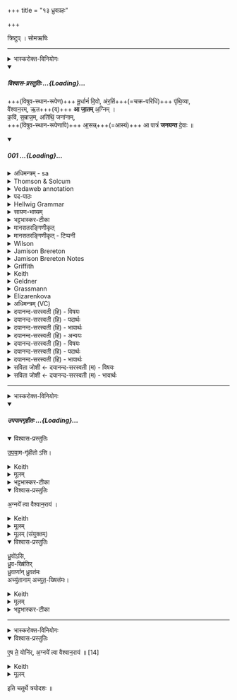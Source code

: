 +++
title = "१३ ध्रुवग्रहः"

+++
<div class="js_include" url="/vedAH_yajuH/taittirIyam/saMhitA/sarva-prastutiH/1/4_somAbhiShavAdi/13_dhruvagrahaH"  newLevelForH1="1" includeTitle="true">


त्रिष्टुप् । सोमऋषिः

_______
<details><summary>भास्करोक्त-विनियोगः</summary>

1स्थाल्या धुवं गृह्णाति - मूर्धानमिति चतुष्पदया त्रिष्टुभा ॥
</details>
<div class="js_include" includetitle="plain" newlevelforh1="5" title="विश्वास-प्रस्तुतिः" unfilled url="/vedAH_Rk/shAkalam/saMhitA/vishvAsa-prastutiH/06/007/01_mUrdhAnaM_divo.md">
<details open><summary><h5>विश्वास-प्रस्तुतिः ...{Loading}...</h5></summary>


+++(विषुव-स्थान-रूपेण)+++ मू॒र्धानं॑ दि॒वो, अ॑र॒तिं+++(=चक्र-परिधिं)+++ पृ॑थि॒व्या,  
वै॑श्वान॒रम्, ऋ॒त+++(य्)+++ **आ जा॒तम्** अ॒ग्निम् ।  
क॒विं, स॒म्राज॒म्, अति॑थिं॒ जना॑नाम्,  
+++(विषुव-स्थान-रूपेणापि)+++ आ॒सन्न्+++(=आस्यं)+++ आ पात्रं॑ **जनयन्त** दे॒वाः ॥

</details>
</div>
<div class="js_include" includetitle="false" newlevelforh1="5" unfilled url="/vedAH_Rk/shAkalam/saMhitA/sarvASh_TIkAH/06/007/01_mUrdhAnaM_divo.md">
<details open><summary><h5>001 ...{Loading}...</h5></summary>
<details><summary>अधिमन्त्रम् - sa</summary>

- देवता - वैश्वानरोग्निः
- ऋषिः - भरद्वाजो बार्हस्पत्यः
- छन्दः - त्रिष्टुप्
</details>
<details><summary>Thomson & Solcum</summary>

मूर्धा꣡नं दिवो꣡ अरति꣡म् पृथिव्या꣡  
वैश्वानर꣡म् ऋत꣡ आ꣡ जात꣡म् अग्नि꣡म्  
कविं꣡ सम्रा꣡जम् अ꣡तिथिं ज꣡नानाम्  
आस꣡न्न् आ꣡ पा꣡त्रं जनयन्त देवाः꣡
</details>
<details><summary>Vedaweb annotation</summary>

_________
**Strata**  
Cretic

###### Pāda-label
genre M  
genre M  
genre M  
genre M
_________
**Morph**  
aratím ← aratí- (nominal stem)  
{case:ACC, gender:M, number:SG}

diváḥ ← dyú- ~ div- (nominal stem)  
{case:GEN, gender:M, number:SG}

mūrdhā́nam ← mūrdhán- (nominal stem)  
{case:ACC, gender:M, number:SG}

pr̥thivyā́ḥ ← pr̥thivī́- (nominal stem)  
{case:GEN, gender:F, number:SG}

ā́ ← ā́ (invariable)  
{}

agním ← agní- (nominal stem)  
{case:ACC, gender:M, number:SG}

jātám ← √janⁱ- (root)  
{case:ACC, gender:M, number:SG, non-finite:PPP}

r̥té ← r̥tá- (nominal stem)  
{case:LOC, gender:N, number:SG}

vaiśvānarám ← vaiśvānará- (nominal stem)  
{case:ACC, gender:M, number:SG}

átithim ← átithi- (nominal stem)  
{case:ACC, gender:M, number:SG}

jánānām ← jána- (nominal stem)  
{case:GEN, gender:M, number:PL}

kavím ← kaví- (nominal stem)  
{case:ACC, gender:M, number:SG}

samrā́jam ← samrā́j- (nominal stem)  
{case:ACC, gender:M, number:SG}

ā́ ← ā́ (invariable)  
{}

āsán ← āsán- (nominal stem)  
{case:LOC, gender:N, number:SG}

devā́ḥ ← devá- (nominal stem)  
{case:NOM, gender:M, number:PL}

janayanta ← √janⁱ- (root)  
{number:PL, person:3, mood:INJ, tense:PRS, voice:MED}

pā́tram ← pā́tra- (nominal stem)  
{case:NOM, gender:N, number:SG}

</details>
<details><summary>पद-पाठः</summary>

मू॒र्धान॑म् । दि॒वः । अ॒र॒तिम् । पृ॒थि॒व्याः । वै॒श्वा॒न॒रम् । ऋ॒ते । आ । जा॒तम् । अ॒ग्निम् ।  
क॒विम् । स॒म्ऽराजम् । अति॑थिम् । जना॑नाम् । आ॒सन् । आ । पात्र॑म् । ज॒न॒य॒न्त॒ । दे॒वाः ॥
</details>
<details><summary>Hellwig Grammar</summary>

-   *mūrdhānaṃ* ← *mūrdhānam* ← *mūrdhan*
- \[noun\], accusative, singular, masculine
- “head; battlefront; peak; top; mūrdhan \[word\]; leader; top.”
------------------------------------------------------------------------
- *divo* ← *divaḥ* ← *div*
- \[noun\], genitive, singular, masculine
- “sky; Svarga; day; div \[word\]; heaven and earth; day; dawn.”
------------------------------------------------------------------------
- *aratim* ← *arati*
- \[noun\], accusative, singular, masculine
- “charioteer.”
------------------------------------------------------------------------
- *pṛthivyā* ← *pṛthivyāḥ* ← *pṛthivī*
- \[noun\], genitive, singular, feminine
- “Earth; pṛthivī; floor; Earth; earth; pṛthivī \[word\]; land.”
------------------------------------------------------------------------
- *vaiśvānaram* ← *vaiśvānara*
- \[noun\], accusative, singular, masculine
- “Agni; fire; Vaiśvānara; Vaiśvānara; sacrificial fire; sun.”
------------------------------------------------------------------------
- *ṛta* ← *ṛte* ← *ṛta*
- \[noun\], locative, singular, neuter
- “truth; order; fixed order; ṛta \[word\]; law; custom; custom.”
------------------------------------------------------------------------
- *ā*
- \[adverb\]
- “towards; ākāra; until; ā; since; according to; ā \[suffix\].”
------------------------------------------------------------------------
- *jātam* ← *jan*
- \[verb noun\], accusative, singular
- “become; originate; be born; transform; happen; result; grow; beget;
    produce; create; conceive; separate; cause; give birth; grow;
    produce; generate; be; become; arise; come on.”
------------------------------------------------------------------------
- *agnim* ← *agni*
- \[noun\], accusative, singular, masculine
- “fire; Agni; sacrificial fire; digestion; cautery; Plumbago
    zeylanica; fire; vahni; agni \[word\]; agnikarman; gold; three;
    jāraṇa; pyre; fireplace; heating.”
------------------------------------------------------------------------
- *kaviṃ* ← *kavim* ← *kavi*
- \[noun\], accusative, singular, masculine
- “poet; wise man; bard; Venus; Uśanas; kavi \[word\]; Kavi; prophet;
    guru; Brahma.”
------------------------------------------------------------------------
- *samrājam* ← *samrāj*
- \[noun\], accusative, singular, masculine
- “sovereign; ruler.”
------------------------------------------------------------------------
- *atithiṃ* ← *atithim* ← *atithi*
- \[noun\], accusative, singular, masculine
- “guest; atithi \[word\]; Atithi.”
------------------------------------------------------------------------
- *janānām* ← *jana*
- \[noun\], genitive, plural, masculine
- “people; national; man; relative; jan; Janaloka; person; jana
    \[word\]; man; attendant; Jana; foreigner; inhabitant; group.”
------------------------------------------------------------------------
- *āsann* ← *āsan*
- \[noun\], locative, singular, neuter
- “mouth.”
------------------------------------------------------------------------
- *ā*
- \[adverb\]
- “towards; ākāra; until; ā; since; according to; ā \[suffix\].”
------------------------------------------------------------------------
- *pātraṃ* ← *pātram* ← *pātra*
- \[noun\], accusative, singular, neuter
- “vessel; pātra \[word\]; authority; receptacle; pātra; vessel; cup;
    bowl; basket.”
------------------------------------------------------------------------
- *janayanta* ← *janay* ← *√jan*
- \[verb\], plural, Present injunctive
- “cause; give birth; produce; beget; generate; originate; create;
    create; make.”
------------------------------------------------------------------------
- *devāḥ* ← *deva*
- \[noun\], nominative, plural, masculine
- “Deva; Hindu deity; king; deity; Indra; deva \[word\]; God; Jina;
    Viśvedevās; mercury; natural phenomenon; gambling.”
------------------------------------------------------------------------
</details>
<details><summary>सायण-भाष्यम्</summary>

**मूर्धानं** शिरोभूतम् । कस्य । **दिवः** द्युलोकस्य **पृथिव्याः** प्रथिताया भूमेः **अरतिं** गन्तारम् । यद्वा । गन्तव्यं स्वामिनं **वैश्वानरं** विश्वेषां नराणां संबन्धिनम् **ऋते** । ऋतमिति सत्यस्य यज्ञस्य वा नाम । निमित्तसप्तम्येषा । ऋतनिमित्तम् **आ** आभिमुख्येन **जातं** सृष्ट्यादावुत्पन्नं **कविं** क्रान्तदर्शिनं **सम्राजं** सम्यग्राजमानं **जनानां** यजमानानाम् **अतिथिं** हविर्वहनाय सततं गन्तारम् । यद्वा । अतिथिवत्पूज्यम् । **आसन्** आसनि आस्ये । द्वितीयार्थे सप्तमी । आस्यभूतम् । अग्निलक्षणेनास्येन हि देवा हवींषि भुञ्जते । **पात्रं** पातारं रक्षकम् । यद्वा । आस्येन धारकम् । एवंगुणविशिष्टं वैश्वानराग्निं **देवाः** स्तोतार ऋत्विजो देवा एव वा **आ** **जनयन्त** । यज्ञाभिमुख्येन अजीजनन् । अरण्योः सकाशाद् उदपादयन् ॥
</details>
<details><summary>भट्टभास्कर-टीका</summary>

मूर्धानं शिरोभूतम् । कस्य? दिवः द्युलोकस्य । अरतिं गन्तारम् । 'वहादिभ्यश्चित्' इत्यर्तेरतिप्रत्ययः । पृथिव्याश्च गन्तारं प्रजानां रक्षणार्थं पृथिव्यामपि वर्तमानम् । 'उदात्तयणः' इति विभक्तेरुदात्तत्वम् । वैश्वानरं विश्वेषां नराणां सम्बन्धिनम् । 'नरे संज्ञायाम्' इति पूर्वपदस्य दीर्घः । ऋताय सत्याय यज्ञाय वा जातम् । कविं मेधाविनम् । सम्राजं सम्यग्राजन्तम् । 'मो राजि समः क्वौ', कृदुत्तरपदप्रकृतिस्वरत्वम् । जनानां यजमानलक्षणानां अतिथिं यजमानगृहान् सातत्येन गच्छन्तम् । 'ऋतन्यञ्चि' इत्यादिना अततेरिथिन्प्रत्ययः । यजमानगृहेष्वतन्तमित्यर्थः । ईदृशमग्निं देवाः पात्रमाजनयन्त आभिमुख्येन जनितवन्तः । पिबत्यनेनेति पात्रम् । 'ष्ट्रन् सर्वधातुभ्यः' इति ष्ट्रन्प्रत्ययः । सोमं पातुं तत्पात्रतयाग्निं कृतवन्त इत्यर्थः । कीदृशं तत्पात्रमित्यत आह - आसन् आस्ये । द्वितीयार्थे सप्तमी, तस्याश्च लुक् । अग्निमास्यं कृतवन्त इति यावत् । 'पद्दन्' इत्यादिना आस्यशब्दस्यासन्नादेशः । यद्वा - निमित्तसप्तम्येषा, आस्यनिमित्तं आस्यत्वाय अग्निरस्माकमास्यमिव भूयादिति । अग्निना ह्यास्येन देवा आहुतीः पिबन्ति, आग्निमुखत्वात्तेषाम् ॥
</details>
<details><summary>मानसतरङ्गिणीकृत्</summary>

The head of Heaven, the spoked wheel of Earth,  
agni vaishvAnara born in the natural law,  
the seer, the emperor, the guest of the folks,  
As a cup for the mouth, the gods generated.
</details>
<details><summary>मानसतरङ्गिणीकृत् - टिप्पनी</summary>

One of the awe-inspiring motifs in shruti is that of agni at the head of heaven, as the wheel of earth & as the cup from which the gods feed. Both metaphors, "head of heaven"& "the mouth of the gods" likely represented year beginning colures.
</details>
<details><summary>Wilson</summary>

###### English translation:

“The gods have genitive rated vaśvānara **Agni**, as the brow of heaven, the unceasing pervader of earth, born for (the celebration of) sacrifice, wise, imperial, the guest of men, in whose mouth (is) the vessel (that conveys the oblation to the gods).”

_________
**Commentary by Sāyaṇa: Ṛgveda-bhāṣya**  

**Sāmaveda** 67,1140; **Yajurveda** 7.24; the gods: **deva** = priests who genitive rate Agni by attrition;

**Vaiśvānara** = what or who belongs to or is beneficial to, all (**viśva**) men (**naraḥ**)
</details>
<details><summary>Jamison Brereton</summary>

The head of heaven, the spoked wheel of the earth, Agni Vaiśvānara,  born in truth,  
sage poet, sovereign king, guest of the peoples—as a drinking cup to  their mouth did the gods beget (him).
</details>
<details><summary>Jamison Brereton Notes</summary>

Since Agni is often called the mouth of the gods, Geldner (and others) assume that the loc. āsán in d refers to Agni, and the gods have produced a drinking cup (pā́tram) to put in his mouth. But this requires Geldner to treat the three-pāda accusative phrase that opens the hymn and refers to Agni as grammatically untethered, as an anacoluthon with the referent picked up in the loc. in pāda d (see his n. 1d). But, with Renou, I see no reason why Agni cannot be conceptualized here as the cup that the gods drink from.

Renou considers āsán simply an attribute limiting the pā́tra-, a “récipient pour la bouche, récipient à boire,” while I take it as referring to the gods’ (collective) mouth.

Note the phonologically matching words aratím and átithim stationed in the same metrical position in pādas a and c.



<div class="js_include" includetitle="true" newlevelforh1="2" unfilled="" url="/vedAH_Rk/shAkalam/saMhitA/jamison_brereton_notes/06/007/01-02.md">
<details open><summary><h7>01-02 ...{Loading}...</h7></summary>
<details><summary>Jamison Brereton Notes</summary>

These two vss. are paired, both ending with janayanta devā́ḥ and sharing an opening pāda with the structure ACC SG + GEN ACC SG + GEN; this NP structure is also found at the end of 1c and 2c (one iteration each), but is upended by GEN + ACC SG yajñásya ketúm in 2d. It is perhaps a measure of the sensitivity of the RV to subtle patterns that this syntactic metathesis feels strikingly disruptive. It may well be that the poet generated this disruptive order in order to call attention to this very phrase; see the importance of the word ketú- in vss. 5 and 6, with the comm. there. There is an important difference, however: here the “beacon of the sacrifice” must be Agni, whereas in vss. 5-6 it is the sun.

There are only three finite verbs in this two-vs. sequence, all injunctives: 1d janayanta, 2b abhí sáṃ navanta, 2d janayanta. The temporal reference is therefore unspecified. I tr. them as preterites (as do Geldner and Renou) on the assumption that Agni’s begetting by the gods happened only once in the mythological past. It would be different if priests were the subject.
</details>
</details>
</div>
</details>
<details><summary>Griffith</summary>

Him, messenger of earth and head of heaven, Agni Vaisvanara, born in holy Order,  
     The Sage, the King, the guest of men, a vessel fit for their mouths, the Gods have generated.
</details>
<details><summary>Keith</summary>

The head of the sky, the messenger of earth,  
Vaiśvanara, born for holy order, Agni,  
The sage, the king, the guest of men,  
The gods have produced as a cup for their mouths.

</details>
<details><summary>Geldner</summary>

Das Haupt des Himmels, den Lenker der Erde, den Agni Vaisvanara, den zur rechten Zeit Geborenen, den Seher und Allkönig, den Gast der Menschen - in seinem Munde haben die Götter sich ein Trinkgefäß gemacht.
</details>
<details><summary>Grassmann</summary>

Das Haupt des Himmels und der Erde Ordner, den Männerhort, den frommerzeugten Agni, Den weisen Herrscher und den Gast der Menschen, die Götter zeugten ihn dem Mund als Becher.
</details>
<details><summary>Elizarenkova</summary>

Главу неба, повелителя земли,  
Агни-Вайшванару, рожденного в законе,  
Поэта, самодержца, гостя у людей,  
Породили боги, чтобы устами он пил (возлияния).
</details>
<details><summary>अधिमन्त्रम् (VC)</summary>

- वैश्वानरः
- भरद्वाजो बार्हस्पत्यः
- त्रिष्टुप्
- धैवतः
</details>
<details><summary>दयानन्द-सरस्वती (हि) - विषयः</summary>

अब सात ऋचावाले सातवें सूक्त का आरम्भ है, उसके प्रथम मन्त्र में मनुष्यों को कैसा अग्नि जानना चाहिये, इस विषय को कहते हैं ॥
</details>
<details><summary>दयानन्द-सरस्वती (हि) - पदार्थः</summary>

पदार्थान्वयभाषाः -  हे मनुष्यो ! जो (देवाः) विद्वान् जन (दिवः) प्रकाश वा सूर्य्य के (मूर्द्धानम्) सर्वोपरि विराजमान (पृथिव्याः) पृथिवी की (अरतिम्) प्राप्ति को (ऋते) सत्य में (जातम्) प्रसिद्ध (कविम्) स्वच्छबुद्धियुक्त वा विद्वान् (सम्राजम्) भूगोल के राजा (जनानाम्) मनुष्यों के (अतिथिम्) आदर करने योग्य (पात्रम्) पालन करनेवाले (वैश्वानरम्) सम्पूर्ण मनुष्यों में अग्रणी (अग्निम्) अग्नि के सदृश वर्त्तमान को (आ, जनयन्त) प्रकट करते हैं, वे सुखी (आ, आसन्) अच्छे प्रकार हैं ॥१॥
</details>
<details><summary>दयानन्द-सरस्वती (हि) - भावार्थः</summary>

भावार्थभाषाः -  जो मनुष्य परमात्मा के सदृश न्यायकारी होकर तथा अग्नि के सदृश विद्या और विनय से प्रकाशित हुए चकवर्त्तित्व को प्राप्त होते हैं, वे सुख देने को योग्य होते हैं ॥१॥
</details>
<details><summary>दयानन्द-सरस्वती (हि) - अन्वयः</summary>

अन्वय:  हे मनुष्या ! ये देवा दिवो मूर्द्धानं पृथिव्या अरतिमृते जातं कविं सम्राजं जनानामतिथिं पात्रं वैश्वानरमग्निमाऽऽजनयन्त ते सुखिन आऽऽसन् ॥१॥
</details>
<details><summary>दयानन्द-सरस्वती (हि) - विषयः</summary>

अथ मनुष्यैः कीदृशोऽग्निर्वेदितव्य इत्याह ॥
</details>
<details><summary>दयानन्द-सरस्वती (हि) - पदार्थः</summary>

पदार्थान्वयभाषाः -  (मूर्द्धानम्) सर्वोपरिविराजमानम् (दिवः) प्रकाशस्य सूर्य्यस्य वा (अरतिम्) प्राप्तिम् (पृथिव्याः) (वैश्वानरम्) विश्वेषु नरेषु नायकम् (ऋते) सत्ये (आ) (जातम्) प्रसिद्धम् (अग्निम्) अग्निमिव वर्त्तमानम् (कविम्) क्रान्तप्रज्ञं विद्वांसं वा (सम्राजम्) भूगोलस्य राजानम् (अतिथिम्) पूजनीयम् (जनानाम्) मनुष्याणाम् (आसन्) सन्ति (आ) (पात्रम्) यः पतिस्तम् (जनयन्त) (देवाः) विद्वांसः ॥१॥
</details>
<details><summary>दयानन्द-सरस्वती (हि) - भावार्थः</summary>

भावार्थभाषाः -  ये मनुष्याः परमात्मवन्न्यायकारिणो भूत्वा वह्निरिव विद्याविनयप्रकाशिताः सम्राज्यं प्राप्नुवन्ति ते सर्वान् सुखयितुमर्हन्ति ॥१॥
</details>
<details><summary>सविता जोशी ← दयानन्द-सरस्वती (म) - विषयः</summary>

या सूक्तात सर्वांचे हितकर्ते, विद्वान व ईश्वराचे गुणवर्णन असल्यामुळे या सूक्ताच्या अर्थाची पूर्व सूक्तार्थाबरोबर संगती जाणावी.
</details>
<details><summary>सविता जोशी ← दयानन्द-सरस्वती (म) - भावार्थः</summary>

भावार्थभाषाः -  जी माणसे परमेश्वराप्रमाणे न्यायकारी बनून अग्नीप्रमाणे विद्या व विनय यामुळे प्रसिद्ध होऊन चक्रवर्ती बनतात ती सर्वांना सुख देतात. ॥ १ ॥
</details>
</details>
</div>  


_______
<details><summary>भास्करोक्त-विनियोगः</summary>

इमाम् अनुद्रुत्य उपयाम-गृहीतोस्य् अग्नये त्वा वैश्वानरायेति गृह्णाति ॥
</details>
<div class="js_include" includetitle="false" newlevelforh1="5" unfilled url="/vedAH_yajuH/taittirIyam/saMhitA/yajuH/sarva-prastutiH/1/4_somAbhiShavAdi/03_antaryAmagrahaH/upayAmagRhItaH.md">
<details open><summary><h5>उपयामगृहीतः ...{Loading}...</h5></summary>
<details open><summary>विश्वास-प्रस्तुतिः</summary>

उ॒प॒या॒म-गृ॑हीतो ऽसि।
</details>
<details><summary>Keith</summary>

Thou art taken with a support/ foundation.
</details>
<details><summary>मूलम्</summary>

उ॒प॒या॒मगृ॑हीतोऽसि।
</details>
<details><summary>भट्टभास्कर-टीका</summary>

उपयम्यन्ते स्वात्मन्येव नियम्यन्ते भूतजातान्यस्मिन् अभिन्नेधिकरणे इत्युपयामः पृथ्वी । 'इयं वा उपयामः' इति ब्राह्मणम् । 'हलश्च' इति घञ्, थाथादिस्वरेणान्तोदात्तत्वम् । तेन गृहीतस्त्वमसि ; कोन्यस्त्वां गृहीतुं क्षम इति भावः ; पृथिव्यापो गृहीष्यामीतिवत् । 'तृतीया कर्मणि' इति पूर्वपदप्रकृतिस्वरत्वम् । यद्वा - उपयामार्थं पृथिव्यर्थं गृहीतोसीति ; हे सोम ।   

ननु 'स्वाहा त्वा सुभवस्सूर्याय' इति मन्त्रवर्णनात् सूर्यदेवत्यः कथं पृथिवीदेवत्यः स्यात् ? नैतद्देवताभिधानं ; पृथिवीवासिनां प्रजानां यागद्वारेण स्थित्यर्थं गृहीतोसीति स्तूयते । यद्वा - पृथिव्यपि देवतैवास्य 'उपयामगृहीतोसीत्याहादितिदेवत्यास्तेन' इति, अदितिः पृथ्वी । 'चतुर्थी' इति योगविभागात्समासः । 'क्ते च' इति पूर्वपदप्रकृतिस्वरत्वम् । 'इयं वा उपयामस्तस्मादिमां प्रजा अनु प्रजायन्ते' इति ब्राह्मणम् ॥

________________

उपयामगृहीतोसीति व्याख्यातम् । 'इयं वा उपयामः' तयैव गृहीतोसीति ।
</details>
</details>
</div>
<details open><summary>विश्वास-प्रस्तुतिः</summary>

अ॒ग्नये᳚ त्वा वैश्वान॒राय॑ ।
</details>
<details><summary>Keith</summary>

to Agni Vaiśvanara thee! 
</details>
<details><summary>मूलम्</summary>

अ॒ग्नये᳚ त्वा वैश्वान॒राय॑ ।
</details>
<details><summary>मूलम् (संयुक्तम्)</summary>

ध्रु॒वो॑ऽसि ध्रु॒वख्षि॑तिर्ध्रु॒वाणा᳚न्ध्रु॒वत॒मोऽच्यु॑तानामच्युत॒ख्षित्त॑मः 
</details>
<details open><summary>विश्वास-प्रस्तुतिः</summary>

ध्रु॒वो॑ऽसि,   
ध्रु॒व-ख्षि॑तिर्  
ध्रु॒वाणा᳚न् ध्रु॒वत॑मः   
अच्यु॑तानाम् अच्युत॒-ख्षित्त॑मः।
</details>
<details><summary>Keith</summary>

Thou art secure,  
of secure foundation,  
most secure of the secure, 
with securest foundation of those which are secure. 
</details>
<details><summary>मूलम्</summary>

ध्रु॒वो॑ऽसि,   
ध्रु॒वख्षि॑तिर्  
ध्रु॒वाणा᳚न् ध्रु॒वत॑मः,  
अच्यु॑तानामच्युत॒ख्षित्त॑मः
</details>
<details><summary>भट्टभास्कर-टीका</summary>

2अधिवदते - ध्रुवोसीति ॥ धुवस्त्वमसि, यो यज्ञस्यायुष्ट्वात् ग्रहाणामुत्तमस्स त्वमसि । 'आयुर्वा एतद्यज्ञस्य यद्ध्रुवः' इत्यादि ब्राह्मणम्  । यद्वा - पृथिव्या धृतिहेतुत्वादस्य ध्रुवत्वं, ध्रुवं करोतीति ध्रुवः । 'असुरा वा उत्तरतः पृथिवीं पर्याचिकीर्षन्' इत्यादि ब्राह्मणम्  । ध्रुवक्षितिर्ध्रुवनिवासः निश्चलावस्थानः यावद्वैश्वदेव्या ऋचश्शंसनं तावदवस्थाना; यथोक्तं - 'वैश्वदेव्यामृचि शस्यमानायामवनयति" इति । ध्रुवाणामादित्यस्थाल्यादीनां मध्ये ध्रुवतमस्त्वमसि ।

अच्युतानामच्युतस्थानानां मध्ये अच्युतक्षित्तमस्त्वमसि । अच्युतं स्थानं क्षियति निवसतीति क्विप् । यद्वा - अच्युतानां स्थानानां मध्ये यदच्युतमतिशयेनाच्युततमं निषेवते इति अचूततमक्षिदिति यावत् ब्रूयात्तावदच्युतक्षित्तम इति । तत्र सामर्थ्यादुपसर्जनातिशायने तमप्प्रत्ययः, छान्दसो वा । इर्दृशस्त्वमसीत्यधिवादः ॥
</details>

_______
<details><summary>भास्करोक्त-विनियोगः</summary>

3एष ते योनिरग्नये त्वा वैश्वानरायेति सादयति ॥
</details>
<details open><summary>विश्वास-प्रस्तुतिः</summary>

ए॒ष ते॒ योनि॑र्, अ॒ग्नये᳚ त्वा वैश्वान॒राय॑ ॥ [14]  
</details>
<details><summary>Keith</summary>

This is thy birthplace; to Agni Vaiśvanara thee!
</details>
<details><summary>मूलम्</summary>

ए॒ष ते॒ योनि॑र॒ग्नये᳚ त्वा वैश्वान॒राय॑ ॥ [14]  
</details>

इति चतुर्थे त्रयोदशः ॥  

</div>